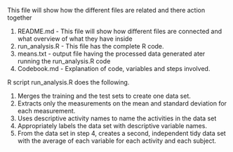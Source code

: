This file will show how the different files are related and there action together

1. README.md - This file will show how different files are connected and what overview of what they have inside
2. run_analysis.R - This file has the complete R code.
3. means.txt - output file having the processed data generated ater running the run_analysis.R code
4. Codebook.md  - Explanation of code, variables and steps involved.

R script run_analysis.R does the following.

1. Merges the training and the test sets to create one data set.
2. Extracts only the measurements on the mean and standard deviation for each measurement.
3. Uses descriptive activity names to name the activities in the data set
4. Appropriately labels the data set with descriptive variable names.
5. From the data set in step 4, creates a second, independent tidy data set with the average of each variable for each activity and each subject.
